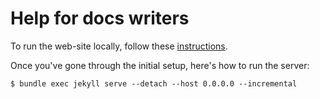 # Help for docs writers

To run the web-site locally, follow these [instructions](https://help.github.com/articles/setting-up-your-github-pages-site-locally-with-jekyll/).

Once you've gone through the initial setup, here's how to run the server:

`$ bundle exec jekyll serve --detach --host 0.0.0.0 --incremental`
